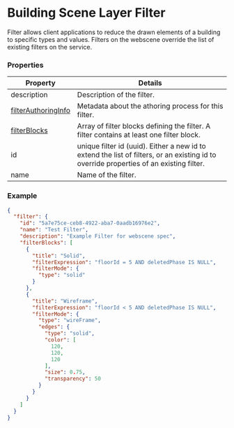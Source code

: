 # Building Scene Layer Filter

Filter allows client applications to reduce the drawn elements of a building to specific types and values. Filters on the webscene override the list of existing filters on the service.

### Properties

| Property | Details
| --- | ---
| description | Description of the filter.
| [filterAuthoringInfo](buildingSceneLayer_filterAuthoringInfoCheckbox.md) | Metadata about the athoring process for this filter.
| [filterBlocks](buildingSceneLayer_filterBlock.md) | Array of filter blocks defining the filter. A filter contains at least one filter block.
| id | unique filter id (uuid). Either a new id to extend the list of filters, or an existing id to override properties of an existing filter.
| name | Name of the filter.


### Example

```json
{
  "filter": {
    "id": "5a7e75ce-ceb8-4922-aba7-0aadb16976e2",
    "name": "Test Filter",
    "description": "Example Filter for webscene spec",
    "filterBlocks": [
      {
        "title": "Solid",
        "filterExpression": "floorId = 5 AND deletedPhase IS NULL",
        "filterMode": {
          "type": "solid"
        }
      },
      {
        "title": "Wireframe",
        "filterExpression": "floorId < 5 AND deletedPhase IS NULL",
        "filterMode": {
          "type": "wireFrame",
          "edges": {
            "type": "solid",
            "color": [
              120,
              120,
              120
            ],
            "size": 0.75,
            "transparency": 50
          }
        }
      }
    ]
  }
}
```

